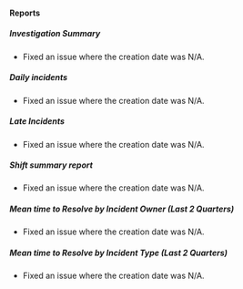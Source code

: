 #### Reports
##### Investigation Summary
- Fixed an issue where the creation date was N/A.
##### Daily incidents
- Fixed an issue where the creation date was N/A.
##### Late Incidents
- Fixed an issue where the creation date was N/A.
##### Shift summary report
- Fixed an issue where the creation date was N/A.
##### Mean time to Resolve by Incident Owner (Last 2 Quarters)
- Fixed an issue where the creation date was N/A.
##### Mean time to Resolve by Incident Type (Last 2 Quarters)
- Fixed an issue where the creation date was N/A.
